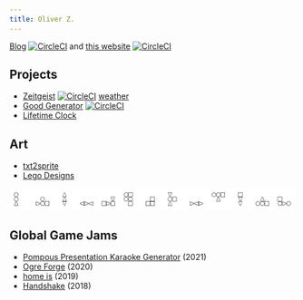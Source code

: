 ```yaml
---
title: Oliver Z.
---
```


[Blog](https://oliz.io/blog/) [![CircleCI](https://circleci.com/gh/ooz/blog.svg?style=shield)](https://circleci.com/gh/ooz/blog) and [this website](https://oliz.io) [![CircleCI](https://circleci.com/gh/ooz/ooz.github.io.svg?style=shield)](https://circleci.com/gh/ooz/ooz.github.io)

## Projects

* [Zeitgeist](https://oliz.io/zeitgeist/) [![CircleCI](https://circleci.com/gh/ooz/zeitgeist.svg?style=shield)](https://circleci.com/gh/ooz/zeitgeist) [weather](https://oliz.io/zeitgeist/weather.html)
* [Good Generator](https://oliz.io/ggpy/) [![CircleCI](https://circleci.com/gh/ooz/ggpy.svg?style=shield)](https://circleci.com/gh/ooz/ggpy)
* [Lifetime Clock](https://oliz.io/lifetime-clock/?headline=Olli%27s%20Zeit&workingHoursPerWeek=35&regularHoursPerWeek=77&hourlyNet=16.10&angus)

## Art

* [txt2sprite](https://github.com/ooz/txt2sprite)
* [Lego Designs](https://oliz.io/mocs/)

[![Bauhaus Creatures](https://raw.githubusercontent.com/ooz/art/master/bauhaus_creatures/examples/13x1x1552518380.png)](https://github.com/ooz/art/tree/master/bauhaus_creatures)


## Global Game Jams

* [Pompous Presentation Karaoke Generator](https://github.com/ooz/ppkg) (2021)
* [Ogre Forge](https://oliz.io/ogre-forge/) (2020)
* [home is](https://oliz.io/home-is/) (2019)
* [Handshake](https://oliz.io/handshake/) (2018)
